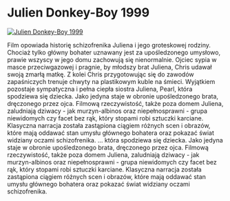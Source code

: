 Julien Donkey-Boy 1999 
=============
[![Julien Donkey-Boy 1999 ](http://vidos.pl/images/player.gif)](http://vidos.pl/julien-donkey-boy-1999)

 Film opowiada historię schizofrenika Juliena i jego groteskowej rodziny. Chociaż tylko główny bohater uznawany jest za upośledzonego umysłowo, prawie wszyscy w jego domu zachowują się nienormalnie. Ojciec sypia w masce przeciwgazowej i pragnie, by młodszy brat Juliena, Chris udawał swoją zmarłą matkę. Z kolei Chris przygotowując się do zawodów zapaśniczych trenuje chwyty na plastikowym kuble na śmieci. Wyjątkiem pozostaje sympatyczna i pełna ciepła siostra Juliena, Pearl, która spodziewa się dziecka. Jako jedyna staje w obronie upośledzonego brata, dręczonego przez ojca. Filmową rzeczywistość, także poza domem Juliena, zaludniają dziwacy - jak murzyn-albinos oraz niepełnosprawni - grupa niewidomych czy facet bez rąk, który stopami robi sztuczki karciane. Klasyczna narracja została zastąpiona ciągiem różnych scen i obrazów, które mają oddawać stan umysłu głównego bohatera oraz pokazać świat widziany oczami schizofrenika.  ... która spodziewa się dziecka. Jako jedyna staje w obronie upośledzonego brata, dręczonego przez ojca. Filmową rzeczywistość, także poza domem Juliena, zaludniają dziwacy - jak murzyn-albinos oraz niepełnosprawni - grupa niewidomych czy facet bez rąk, który stopami robi sztuczki karciane. Klasyczna narracja została zastąpiona ciągiem różnych scen i obrazów, które mają oddawać stan umysłu głównego bohatera oraz pokazać świat widziany oczami schizofrenika.
